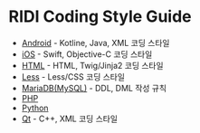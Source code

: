 # RIDI Coding Style Guide

- [Android](Android.md) - Kotline, Java, XML 코딩 스타일
- [iOS](iOS.md) - Swift, Objective-C 코딩 스타일
- [HTML](HTML.md) - HTML, Twig/Jinja2 코딩 스타일
- [Less](Less.md) - Less/CSS 코딩 스타일
- [MariaDB(MySQL)](MariaDB(MySQL).md) - DDL, DML 작성 규칙
- [PHP](PHP.md)
- [Python](Python.md)
- [Qt](Qt.md) - C++, XML 코딩 스타일
